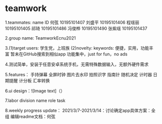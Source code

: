 # teamwork

1.teammates:
  name      ID
  何弦      10195101407
  刘盛平    10195101406
  程瑶丽    10195101405
  祁琦      10195101486
  冯俊桦    10195101490
  张紫瑶    10195101437

2.group name: TeamworkEcnu2021

3.(1)target users: 学生党，上班族
  (2)novelty:
    keywords: 便捷，实用，功能丰富
    暂未在GitHub搜索到相似app
    功能集中，just for fun，no ads

4.测试简单，安装于任意安卓系统手机，无需特殊数据输入，无额外硬件需求

5.features：
    手持弹幕
    全屏时钟
    图片去水印
    拍照识字
    指南针
    随机决定
    计时器
    日期提醒
    计分板
    汇率转换

6.ui design：![Image text]（）

7.labor division
    name       role              task
    
8.weekly progress update：
2021/3/7-2021/3/14：讨论确定app具体方案：全组
                    编辑readme文档：何弦
